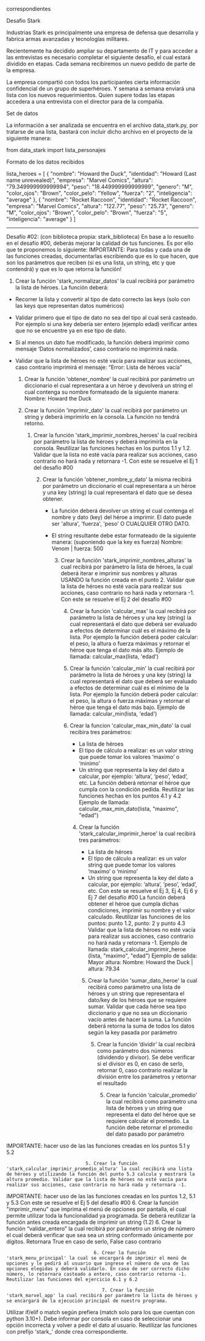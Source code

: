 ﻿correspondientes 


Desafio Stark 


Industrias Stark es principalmente una empresa de defensa que desarrolla y fabrica armas avanzadas y tecnologías militares.
  

Recientemente ha decidido ampliar su departamento de IT y para acceder a las entrevistas es necesario completar el siguiente desafío, el cual estará dividido en etapas. Cada semana recibiremos un nuevo pedido de parte de la empresa.


  



La empresa compartió con todos los participantes cierta información confidencial de un grupo de superhéroes.  Y semana a semana enviará una lista con los nuevos requerimientos. Quien supere todas las etapas accedera a una entrevista con el director para  de la compañía.


Set de datos


La información a ser analizada se encuentra en el archivo data_stark.py,  por tratarse de una lista, bastará con incluir dicho archivo en el proyecto de la siguiente manera:


from data_stark import lista_personajes


Formato de los datos recibidos


lista_heroes = [
    {
        "nombre": "Howard the Duck",
        "identidad": "Howard (Last name unrevealed)",
        "empresa": "Marvel Comics",
        "altura": "79.349999999999994",
        "peso": "18.449999999999999",
        "genero": "M",
        "color_ojos": "Brown",
        "color_pelo": "Yellow",
        "fuerza": "2",
        "inteligencia": "average"
    },
    {
        "nombre": "Rocket Raccoon",
        "identidad": "Rocket Raccoon",
        "empresa": "Marvel Comics",
        "altura": "122.77",
        "peso": "25.73",
        "genero": "M",
        "color_ojos": "Brown",
        "color_pelo": "Brown",
        "fuerza": "5",
        "inteligencia": "average"
    }
]






________________


Desafío #02: (con biblioteca propia: stark_biblioteca)
En base a lo resuelto en el desafío #00, deberás mejorar la calidad de tus funciones. Es por ello que te proponemos lo siguiente:
IMPORTANTE: Para todas y cada una de las funciones creadas, documentarlas escribiendo que es lo que hacen, que son los parámetros que reciben (si es una lista, un string, etc y que contendrá) y que es lo que retorna la función!
1. Crear la función 'stark_normalizar_datos' la cual recibirá por parámetro la lista de héroes. La función deberá:
* Recorrer la lista y convertir al tipo de dato correcto las keys (solo con las keys que representan datos numéricos)
* Validar primero que el tipo de dato no sea del tipo al cual será casteado. Por ejemplo si una key debería ser entero (ejemplo edad) verificar antes que no se encuentre ya en ese tipo de dato.
* Si al menos un dato fue modificado, la función deberá imprimir como mensaje ‘Datos normalizados’, caso contrario no imprimirá nada.
* Validar que la lista de héroes no esté vacía para realizar sus acciones, caso contrario imprimirá el mensaje: “Error: Lista de héroes vacía”

   1. Crear la función 'obtener_nombre' la cual recibirá por parámetro un diccionario el cual representara a un héroe y devolverá un string el cual contenga su nombre formateado de la siguiente manera: 
Nombre: Howard the Duck

   1. Crear la función 'imprimir_dato' la cual recibirá por parámetro un string y deberá imprimirlo en la consola. La función no tendrá retorno.

      1. Crear la función 'stark_imprimir_nombres_heroes' la cual recibirá por parámetro la lista de héroes y deberá imprimirla en la consola. Reutilizar las funciones hechas en los puntos 1.1 y 1.2. Validar que la lista no esté vacía para realizar sus acciones, caso contrario no hará nada y retornara -1.
Con este se resuelve el Ej 1 del desafío #00




         2. Crear la función 'obtener_nombre_y_dato' la misma recibirá por parámetro un diccionario el cual representara a un héroe y una key (string) la cual representará el dato que se desea obtener. 

            * La función deberá devolver un string el cual contenga el nombre y dato (key) del héroe a imprimir. El dato puede ser 'altura', 'fuerza', 'peso' O CUALQUIER OTRO DATO.

            * El string resultante debe estar formateado de la siguiente manera: (suponiendo que la key es fuerza)
Nombre: Venom | fuerza: 500

               3. Crear la función 'stark_imprimir_nombres_alturas' la cual recibirá por parámetro la lista de héroes, la cual deberá iterar e imprimir sus nombres y alturas USANDO la función creada en el punto 2. Validar que la lista de héroes no esté vacía para realizar sus acciones, caso contrario no hará nada y retornara -1.
Con este se resuelve el Ej 2 del desafío #00

                  4. Crear la función 'calcular_max' la cual recibirá por parámetro la lista de héroes y una key (string) la cual representará el dato que deberá ser evaluado a efectos de determinar cuál es el máximo de la lista. Por ejemplo la función deberá poder calcular: el peso, la altura o fuerza máximas y retornar el héroe que tenga el dato más alto.
Ejemplo de llamada:
        calcular_max(lista, 'edad')


                  4. Crear la función 'calcular_min' la cual recibirá por parámetro la lista de héroes y una key (string) la cual representará el dato que deberá ser evaluado a efectos de determinar cuál es el mínimo de la lista. Por ejemplo la función deberá poder calcular: el peso, la altura o fuerza máximas y retornar el héroe que tenga el dato más bajo. 
Ejemplo de llamada:
        calcular_min(lista, 'edad')

                  4. Crear la funcion 'calcular_max_min_dato' la cual recibira tres parámetros:

                     * La lista de héroes
                     * El tipo de cálculo a realizar: es un valor string que puede tomar los valores ‘maximo’ o ‘minimo’
                     * Un string que representa la key del dato a calcular, por ejemplo: ‘altura’, ‘peso’, ‘edad’, etc.
La función deberá retornar el héroe que cumpla con la condición pedida. Reutilizar las funciones hechas en los puntos 4.1 y 4.2
Ejemplo de llamada:
calcular_max_min_dato(lista, "maximo", "edad")


                     4. Crear la función 'stark_calcular_imprimir_heroe' la cual recibirá tres parámetros: 

                        * La lista de héroes
                        * El tipo de cálculo a realizar: es un valor string que puede tomar los valores ‘maximo’ o ‘minimo’
                        * Un string que representa la key del dato a calcular, por ejemplo: ‘altura’, ‘peso’, ‘edad’, etc.
Con este se resuelve el Ej 3, Ej 4, Ej 6 y Ej 7 del desafío #00
La función deberá obtener el héroe que cumpla dichas condiciones, imprimir su nombre y el valor calculado. Reutilizar las funciones de los puntos:
punto 1.2, punto: 2 y punto 4.3 
Validar que la lista de héroes no esté vacía para realizar sus acciones, caso contrario no hará nada y retornara -1.
Ejemplo de llamada:
        stark_calcular_imprimir_heroe (lista, "maximo", "edad")
           Ejemplo de salida:
        Mayor altura: Nombre: Howard the Duck | altura: 79.34


                        5. Crear la función 'sumar_dato_heroe' la cual recibirá como parámetro una lista de héroes y un string que representara el dato/key de los héroes que se requiere sumar. Validar que cada héroe sea tipo diccionario y que no sea un diccionario vacío antes de hacer la suma. La función deberá retorna la suma de todos los datos según la key pasada por parámetro

                           5. Crear la función  ‘dividir’ la cual recibirá como parámetro dos números (dividendo y divisor). Se debe verificar si el divisor es 0,  en caso de serlo, retornar 0, caso contrario realizar la división entre los parámetros y retornar el resultado

                              5. Crear la función ‘calcular_promedio’ la cual recibirá como parámetro una lista de héroes y un string que representa el dato del héroe que se requiere calcular el promedio. La función debe retornar el promedio del dato pasado por parámetro

IMPORTANTE: hacer uso de las las funciones creadas en los puntos 5.1 y 5.2

                                 5. Crear la función 'stark_calcular_imprimir_promedio_altura' la cual recibirá una lista de héroes y utilizando la función del punto 5.3 calcula y mostrará la altura promedio. Validar que la lista de héroes no esté vacía para realizar sus acciones, caso contrario no hará nada y retornara -1.
IMPORTANTE: hacer uso de las las funciones creadas en los puntos 1.2, 5.1 y 5.3
Con este se resuelve el Ej 5 del desafío #00
                                 6. Crear la función "imprimir_menu" que imprima el menú de opciones por pantalla, el cual permite utilizar toda la funcionalidad ya programada. Se deberá reutilizar la función antes creada encargada de imprimir un string (1.2)
                                 6. Crear la función “validar_entero” la cual recibirá por parámetro un string de número el cual deberá verificar que sea sea un string conformado únicamente por dígitos. Retornara True en caso de serlo, False caso contrario

                                    6. Crear la función 'stark_menu_principal' la cual se encargará de imprimir el menú de opciones y le pedirá al usuario que ingrese el número de una de las opciones elegidas y deberá validarlo. En caso de ser correcto dicho número, lo retornara casteado a entero, caso contrario retorna -1. Reutilizar las funciones del ejercicio 6.1 y 6.2

                                       7. Crear la función 'stark_marvel_app' la cual recibirá por parámetro la lista de héroes y se encargará de la ejecución principal de nuestro programa. 
Utilizar if/elif o match según prefiera (match solo para los que cuentan con python 3.10+). Debe informar por consola en caso de seleccionar una opción incorrecta y volver a pedir el dato al usuario. Reutilizar las funciones con prefijo 'stark_' donde crea correspondiente.